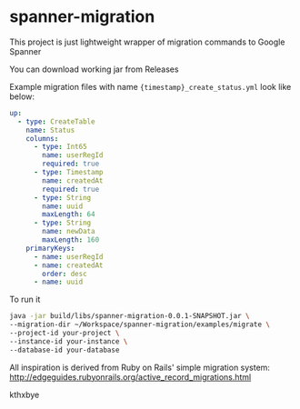 # spanner-migration
This project is just lightweight wrapper of migration commands to Google Spanner

You can download working jar from Releases

Example migration files with name `{timestamp}_create_status.yml` look like below:

```yaml
up:
  - type: CreateTable
    name: Status
    columns:
      - type: Int65
        name: userRegId
        required: true
      - type: Timestamp
        name: createdAt
        required: true
      - type: String
        name: uuid
        maxLength: 64
      - type: String
        name: newData
        maxLength: 160
    primaryKeys:
      - name: userRegId
      - name: createdAt
        order: desc
      - name: uuid
```

To run it
```bash
java -jar build/libs/spanner-migration-0.0.1-SNAPSHOT.jar \
--migration-dir ~/Workspace/spanner-migration/examples/migrate \
--project-id your-project \
--instance-id your-instance \
--database-id your-database
```
All inspiration is derived from Ruby on Rails' simple migration system: http://edgeguides.rubyonrails.org/active_record_migrations.html

kthxbye
